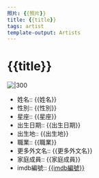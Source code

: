 ```yaml
---
照片: {{照片}}
title: {{title}}
tags: artist
template-output: Artists
---
```

# {{title}}


![|300]({{照片}})

-   姓名:: {{姓名}}
-   性別:: {{性別}}
-   星座:: {{星座}}
-   出生日期:: {{出生日期}}
-   出生地:: {{出生地}}
-   職業:: {{職業}}
-   更多外文名:: {{更多外文名}}
-   家庭成員:: {{家庭成員}}
-   imdb編號:: [{{imdb編號}}](https://www.imdb.com/name/{{imdb編號}})
